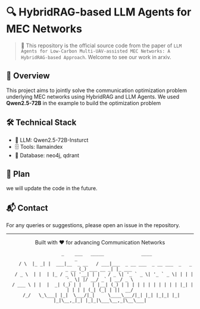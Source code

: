 # 🔍 HybridRAG-based LLM Agents for MEC Networks

> 🌟 This repository is the official source code from the paper of 	`LLM Agents for Low-Carbon Multi-UAV-assisted MEC Networks: A HybridRAG-based Approach`. Welcome to see our work in arxiv.

## 🎯 Overview
This project aims to jointly solve the communication optimization problem underlying MEC networks using HybridRAG and LLM Agents. We used **Qwen2.5-72B** in the example to build the optimization problem



## 🛠️ Technical Stack
- 🤖 LLM: Qwen2.5-72B-Insturct
- 🗄️ Tools: llamaindex
- 📝 Database: neo4j, qdrant


## 🤝 Plan
we will update the code in the future.




## 📬 Contact

For any queries or suggestions, please open an issue in the repository.

---
<div align="center">
Built with ❤️ for advancing Communication Networks

```
     _    ___   _____              ____                                  _                  
    / \  |_ _| |  ___|__  _ __   / ___|___  _ __ ___  _ __ ___  _   _ _ __ (_) ___ __ _| |_ ___ 
   / _ \  | |  | |_ / _ \| '__| | |   / _ \| '_ ` _ \| '_ ` _ \| | | | '_ \| |/ __/ _` | __/ _ \
  / ___ \ | |  |  _| (_) | |    | |__| (_) | | | | | | | | | | | |_| | | | | | (_| (_| | ||  __/
 /_/   \_\___| |_|  \___/|_|     \____\___/|_| |_| |_|_| |_| |_|\__,_|_| |_|_|\___\__,_|\__\___|
```
</div>